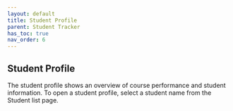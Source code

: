 ```yaml
---
layout: default
title: Student Profile
parent: Student Tracker
has_toc: true
nav_order: 6
---
```


## Student Profile

The student profile shows an overview of course performance and student information. To open a student profile, select a student name from the Student list page.
